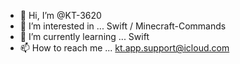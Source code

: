 - 👋 Hi, I’m @KT-3620
- 👀 I’m interested in ...
Swift / Minecraft-Commands
- 🌱 I’m currently learning ...
Swift
- 📫 How to reach me ...
kt.app.support@icloud.com

<!---
- 💞️ I’m looking to collaborate on ...





KT-3620/KT-3620 is a ✨ special ✨ repository because its `README.md` (this file) appears on your GitHub profile.
You can click the Preview link to take a look at your changes.
--->
